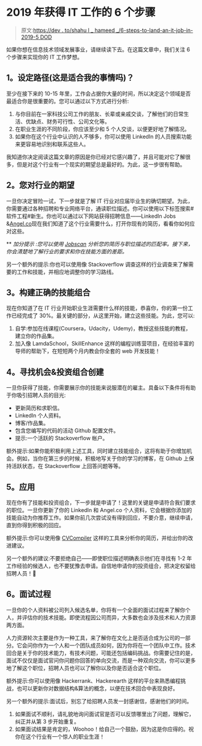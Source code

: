 # 2019 年获得 IT 工作的 6 个步骤

> 原文:[https://dev . to/shahu l _ hameed _/6-steps-to-land-an-it-job-in-2019-5 DOD](https://dev.to/shahul_hameed_/6-steps-to-land-an-it-job-in-2019-5dod)

如果你想在信息技术领域发展事业，请继续读下去。在这篇文章中，我们关注 6 个步骤来实现你的 IT 工作梦想。

## [](#1setting-the-path-is-this-the-right-thing-for-me)1。设定路径(这是适合我的事情吗)？

至少在接下来的 10-15 年里，工作会占据你大量的时间，所以决定这个领域是否最适合你是很重要的。您可以通过以下方式进行分析:

1.  与你目前在一家科技公司工作的朋友、长辈或亲戚交谈，了解他们的日常生活、优缺点、财务可行性、公司文化等。
2.  在职业生涯的不同阶段，你应该至少和 5 个人交谈，以便更好地了解情况。
3.  如果你在这个行业中认识的人不够多，你可以使用 LinkedIn 的人员搜索功能来更容易地识别和联系这些人。

我知道你决定阅读这篇文章的原因是你已经对它感兴趣了，并且可能对它了解很多，但是对这个行业有一个现实的期望总是最好的。为此，这一步很有帮助。

## [](#2you-vs-industry-expectations)2。您对行业的期望

一旦你决定冒险一试，下一步就是了解 IT 行业对应届毕业生的确切期望。为此，你需要通过各种招聘和专业网络平台，通读职位描述。你可以使用以下标签搜索#软件工程#新生。你也可以通过以下网站获得招聘信息——LinkedIn Jobs &[Angel.co](https://angel.co/)现在我们知道了这个行业需要什么，打开你现有的简历，看看你如何应对这些。

** *加分提示* *:您可以使用 [Jobscan](https://www.jobscan.co/) 分析您的简历与职位描述的匹配率。接下来，你会清楚地了解行业的要求和你在技能方面的差距。*

另一个额外的提示:你也可以使用像 Stackoverflow 调查这样的行业调查来了解需要的工作和技能，并相应地调整你的学习路线。

## [](#3building-the-right-skillset)3。构建正确的技能组合

现在你知道了在 IT 行业开始职业生涯需要什么样的技能，恭喜你，你的第一份工作已经完成了 30%。最关键的部分，从这里开始，建立这些技能。为此，您可以:

1.  自学:参加在线课程(Coursera，Udacity，Udemy)，教授这些技能的教程，建立你的作品集。
2.  加入像 LamdaSchool，SkillEnhance 这样的编程训练营项目，在经验丰富的导师的帮助下，在短短两个月内教会你全套的 web 开发技能！

## [](#4finding-opportunities-amp-portfolio-creation)4。寻找机会&投资组合创建

一旦你获得了技能，你需要展示你的技能来说服潜在的雇主。具备以下条件将有助于你吸引招聘人员的目光:

*   更新简历和求职信。
*   LinkedIn 个人资料。
*   博客/作品集。
*   包含您编写的代码的活动 Github 配置文件。
*   提示:一个活跃的 Stackoverflow 帐户。

额外提示:如果你能积极利用上述工具，同时建立技能组合，这将有助于你增加机会。例如，当你在第三步的时候，积极地写关于你的学习的博客，在 Github 上保持活跃状态，在 Stackoverflow 上回答问题等等。

## [](#5apply)5。应用

现在你有了技能和投资组合，下一步就是申请了！这里的关键是申请符合我们要求的职位。一旦你更新了你的 LinkedIn 和 Angel.co 个人资料，它会根据你添加的技能自动为你推荐工作。如果你前几次尝试没有得到回应，不要介意，继续申请，直到你得到积极的回应。

额外提示:你可以使用像 [CVCompiler](https://cvcompiler.com/) 这样的工具来分析你的简历，并给出你的改进建议。

另一个额外的建议:不要拒绝自己——即使职位描述明确表示他们在寻找有 1-2 年工作经验的候选人，也不要犹豫去申请。自信地申请你的投资组合，把决定权留给招聘人员！🙂

## [](#6interview-process)6。面试过程

一旦你的个人资料被公司列入候选名单，你将有一个全面的面试过程来了解你个人，并评估你的技术技能。即使流程因公司而异，大多数也会涉及技术和人力资源两方面。

人力资源轮次主要是作为一种工具，来了解你在文化上是否适合成为公司的一部分。它会问你作为一个人和一个团队成员如何，因为你将在一个团队中工作。技术回合是关于你的技术能力，有技术问题，可能还包括编码挑战。你需要记住的是，面试不仅仅是面试官问你问题你回答的单向交流，而是一种双向交流，你可以更多地了解这个职位，招聘人员也可以了解你以及你是否适合这个职位。

额外提示:你可以使用像 Hackerrank、Hackerearth 这样的平台来熟悉编程挑战，也可以更新你对数据结构&算法的概念，以便在技术回合中表现良好。

另一个额外的提示:面试后，别忘了给招聘人员发一封感谢信，感谢他们的时间。

1.  如果面试不顺利，请礼貌地询问面试官是否可以反馈哪里出了问题，理解它，纠正并从第 3 步开始重复。
2.  如果面试结果是肯定的，Woohoo！给自己一个鼓励，因为这是你应得的。祝你在这个行业有一个惊人的职业生涯！